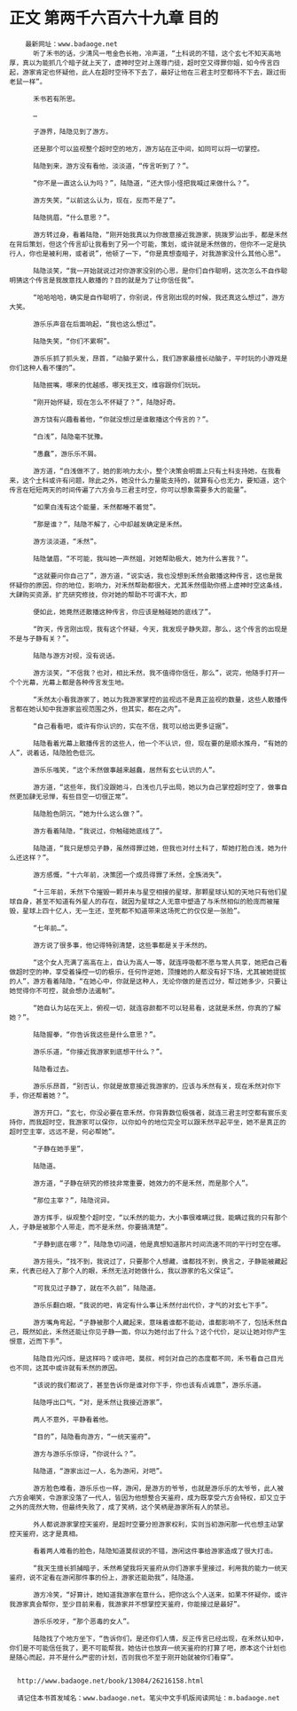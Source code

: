 # 正文 第两千六百六十九章 目的
        最新网址：www.badaoge.net
          听了禾书的话，少清风一甩金色长袍，冷声道，“土科说的不错，这个玄七不知天高地厚，真以为能抓几个暗子就上天了，虚神时空对上莲尊门徒，超时空又得罪你姐，如今传言四起，游家肯定也怀疑他，此人在超时空待不下去了，最好让他在三君主时空都待不下去，跟过街老鼠一样”。
      
          禾书若有所思。
      
          …
      
          子游界，陆隐见到了游方。
      
          还是那个可以监视整个超时空的地方，游方站在正中间，如同可以将一切掌控。
      
          陆隐到来，游方没有看他，淡淡道，“传言听到了？”。
      
          “你不是一直这么认为吗？”，陆隐道，“还大惊小怪把我喊过来做什么？”。
      
          游方失笑，“以前这么认为，现在，反而不是了”。
      
          陆隐挑眉，“什么意思？”。
      
          游方转过身，看着陆隐，“刚开始我真以为你故意接近我游家，挑拨罗汕出手，都是禾然在背后策划，但这个传言却让我看到了另一个可能，策划，或许就是禾然做的，但你不一定是执行人，你也是被利用，或者说”，他顿了一下，“你是真想查暗子，对我游家没什么其他心思”。
      
          陆隐淡笑，“我一开始就说过对你游家没别的心思，是你们自作聪明，这次怎么不自作聪明猜这个传言是我故意找人散播的？目的就是为了让你信任我”。
      
          “哈哈哈哈，确实是自作聪明了，你别说，传言刚出现的时候，我还真这么想过”，游方大笑。
      
          游乐乐声音在后面响起，“我也这么想过”。
      
          陆隐失笑，“你们不累啊”。
      
          游乐乐抓了抓头发，昂首，“动脑子累什么，我们游家最擅长动脑子，平时玩的小游戏是你们这种人看不懂的”。
      
          陆隐抿嘴，哪来的优越感，哪天找王文，维容跟你们玩玩。
      
          “刚开始怀疑，现在怎么不怀疑了？”，陆隐好奇。
      
          游方饶有兴趣看着他，“你就没想过是谁散播这个传言的？”。
      
          “白浅”，陆隐毫不犹豫。
      
          “愚蠢”，游乐乐不屑。
      
          游方道，“白浅做不了，她的影响力太小，整个决策会明面上只有土科支持她，在我看来，这个土科或许有问题，除此之外，她没什么力量能支持的，就算有心也无力，要知道，这个传言在短短两天的时间传遍了六方会与三君主时空，你可以想象需要多大的能量”。
      
          “如果白浅有这个能量，禾然都睡不着觉”。
      
          “那是谁？”，陆隐不解了，心中却越发确定是禾然。
      
          游方淡淡道，“禾然”。
      
          陆隐皱眉，“不可能，我叫她一声然姐，对她帮助极大，她为什么害我？”。
      
          “这就要问你自己了”，游方道，“说实话，我也没想到禾然会散播这种传言，这也是我怀疑你的原因，你的地位，影响力，对禾然帮助都很大，尤其禾然借助你搭上虚神时空这条线，大肆购买资源，扩充研究修技，你对她的帮助不可谓不大，即
      
          便如此，她竟然还散播这种传言，你应该是触碰她的底线了”。
      
          “昨天，传言刚出现，我有这个怀疑，今天，我发现子静失踪，那么，这个传言的出现是不是与子静有关？”。
      
          陆隐与游方对视，没有说话。
      
          游方淡笑，“不信我？也对，相比禾然，我不值得你信任，那么”，说完，他随手打开一个个光幕，光幕上都是各种传言发生地。
      
          “禾然太小看我游家了，她以为我游家掌控的监视远不是真正监视的数量，这些人散播传言都在她认知中我游家监视范围之外，但其实，都在之内”。
      
          “自己看看吧，或许有你认识的，实在不信，我可以给出更多证据”。
      
          陆隐看着光幕上散播传言的这些人，他一个不认识，但，现在要的是顺水推舟，“有她的人”，说着话，陆隐脸色低沉。
      
          游乐乐嗤笑，“这个禾然做事越来越蠢，居然有玄七认识的人”。
      
          游方道，“这些年，我们没跟她斗，白浅也几乎出局，她以为自己掌控超时空了，做事自然更加肆无忌惮，有些目空一切很正常”。
      
          陆隐脸色阴沉，“她为什么这么做？”。
      
          游方看着陆隐，“我说过，你触碰她底线了”。
      
          陆隐道，“我只是想见子静，虽然得罪过她，但我也对付土科了，帮她打脸白浅，她为什么还这样？”。
      
          游方感慨，“十六年前，决策团一个成员得罪了禾然，全族消失”。
      
          “十三年前，禾然下令摧毁一颗并未与星空相接的星球，那颗星球认知的天地只有他们星球自身，甚至不知道有外星人的存在，就因为星球之人无意中塑造了与禾然相似的脸庞而被摧毁，星球上四十亿人，无一生还，至死都不知道带来这场死亡的仅仅是一张脸”。
      
          “七年前…”。
      
          游方说了很多事，他记得特别清楚，这些事都是关于禾然的。
      
          “这个女人充满了高高在上，自认为高人一等，就连呼吸都不愿与常人共享，她把自己看做超时空的神，享受着操控一切的极乐，任何忤逆她，顶撞她的人都没有好下场，尤其被她提拔的人”，游方看着陆隐，“在她心中，你就是这种人，无论你做的是否过分，帮过她多少，只要让她觉得你不可控，就会想办法遏制”。
      
          “她自认为站在天上，俯视一切，就连容颜都不可以轻易看，这就是禾然，你真的了解她？”。
      
          陆隐握拳，“你告诉我这些是什么意思？”。
      
          游乐乐道，“你接近我游家到底想干什么？”。
      
          陆隐看过去。
      
          游乐乐昂首，“别否认，你就是故意接近我游家的，应该与禾然有关，现在禾然对你下手，你还帮着她？”。
      
          游方开口，“玄七，你没必要在意禾然，你背靠数位极强者，就连三君主时空都有宸乐支持你，而我超时空，我游家可以保你，以你如今的地位完全可以跟禾然平起平坐，她不是真正的超时空主宰，远远不是，何必帮她”。
      
          “子静在她手里”，
      
          陆隐道。
      
          游方道，“子静在研究的修技非常重要，她效力的不是禾然，而是那个人”。
      
          “那位主宰？”，陆隐诧异。
      
          游方挥手，纵观整个超时空，“以禾然的能力，大小事很难瞒过我，能瞒过我的只有那个人，子静是被那个人带走，而不是禾然，你要搞清楚”。
      
          “子静到底在哪？”，陆隐急切问道，他是真想知道那片时间流速不同的平行时空在哪。
      
          游方摇头，“找不到，我说过了，只要那个人想藏，谁都找不到，换言之，子静能被藏起来，代表已经入了那个人的眼，禾然无法对她做什么，我以游家的名义保证”。
      
          “可我见过子静了，就在不久前”，陆隐道。
      
          游乐乐翻白眼，“我说的吧，肯定有什么事让禾然付出代价，才气的对玄七下手”。
      
          游方嘴角弯起，“子静被那个人藏起来，意味着谁都不能动，谁都影响不了，包括禾然自己，既然如此，禾然还能让你见子静一面，你以为她付出了什么？这个代价，足以让她对你产生恨意，近而下手”。
      
          陆隐目光闪烁，是这样吗？或许吧，莫叔，柯剑对自己的态度都不同，禾书看自己目光也不同，这其中或许就有禾然的原因。
      
          “该说的我们都说了，甚至告诉你是谁对你下手，你也该有点诚意”，游乐乐道。
      
          陆隐呼出口气，“对，是禾然让我接近游家”。
      
          两人不意外，平静看着他。
      
          “目的”，陆隐看向游方，“一统天鉴府”。
      
          游方与游乐乐惊讶，“你说什么？”。
      
          陆隐道，“游家出过一人，名为游闲，对吧”。
      
          游方脸色难看，游乐乐也一样，游闲，是游方的爷爷，也就是游乐乐的太爷爷，此人被六方会嘲笑，令游家没落了一代人，皆因为他想整合天鉴府，成为既享受六方会特权，却又立于之外的庞然大物，但最终失败了，成了笑柄，这个笑柄是游家所有人的禁忌。
      
          外人都说游家掌控天鉴府，是超时空要分担游家权利，实则当初游闲那一代也想主动掌控天鉴府，这才是真相。
      
          看着两人难看的脸色，陆隐知道莫叔说的不错，游闲这件事给游家造成了很大打击。
      
          “我天生擅长抓捕暗子，禾然希望我将天鉴府从你们游家手里接过，利用我的能力一统天鉴府，说不定看在游闲那件事的份上，游家还能助我”，陆隐道。
      
          游方冷笑，“好算计，她知道我游家在意什么，把你这么个人送来，如果不怀疑你，或许我游家真会帮你，至少目前来看，我游家并不想掌控天鉴府，你能接过是最好”。
      
          游乐乐咬牙，“那个恶毒的女人”。
      
          陆隐找了个地方坐下，“告诉你们，是还你们人情，反正传言已经出现，在禾然认知中，你们是不可能信任我了，更不可能帮我，她估计也放弃一统天鉴府的打算了吧，原本这个计划也是随心而起，并不是什么严密的计划，否则我也不至于刚开始就被你们看穿”。
      
      
      http://www.badaoge.net/book/13084/26216158.html
      
      请记住本书首发域名：www.badaoge.net。笔尖中文手机版阅读网址：m.badaoge.net